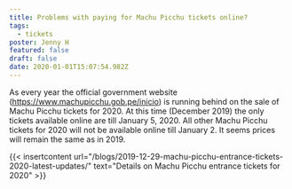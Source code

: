 ```yaml
---
title: Problems with paying for Machu Picchu tickets online?
tags:
  - tickets
poster: Jenny H
featured: false
draft: false
date: 2020-01-01T15:07:54.982Z
---
```

As every year the official government website (https://www.machupicchu.gob.pe/inicio) is running behind on the sale of Machu Picchu tickets for 2020. At this time (December 2019) the only tickets available online are till January 5, 2020. All other Machu Picchu tickets for 2020 will not be available online till January 2. It seems prices will remain the same as in 2019. 

 {{< insertcontent url="/blogs/2019-12-29-machu-picchu-entrance-tickets-2020-latest-updates/" text="Details on Machu Picchu entrance tickets for 2020" >}}

